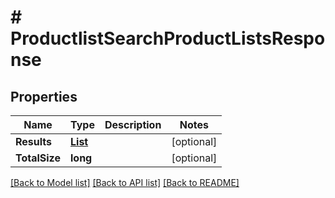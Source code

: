 # # ProductlistSearchProductListsResponse


## Properties 


Name | Type | Description | Notes
------------ | ------------- | ------------- | -------------
**Results**| [**List<ProductlistProductListEntity>**](ProductlistProductListEntity.md) |   | [optional]
**TotalSize**| **long** |   | [optional]


[[Back to Model list]](../../README.md#models) [[Back to API list]](../../README.md#endpoints) [[Back to README]](../../README.md)

